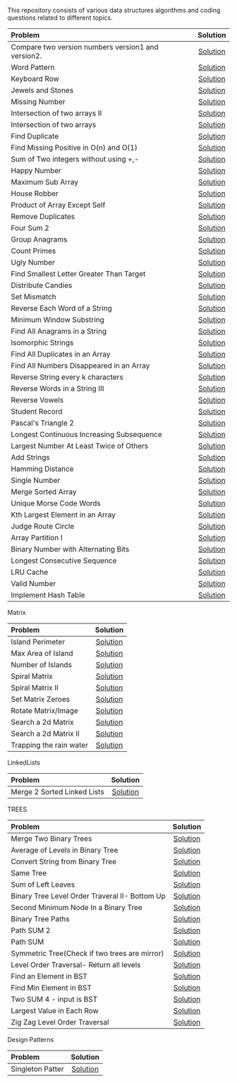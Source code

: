  This repository consists of various data structures algorithms and coding questions related to different topics.


| Problem | Solution |
| :------------ | :----------: |
| Compare two version numbers version1 and version2.|[Solution](MixedQuestions/CompareVersionNumber.java)|
| Word Pattern                                      |[Solution](MixedQuestions/WordPattern.java)|
| Keyboard Row                                      |[Solution](MixedQuestions/KeyboardRow.java)|
| Jewels and Stones                                 |[Solution](MixedQuestions/JewelsandStones.java)|
| Missing Number                                    |[Solution](MixedQuestions/MissingNumber.java)|
| Intersection of two arrays II                     |[Solution](MixedQuestions/IntersectionofTwoArrays2.java)|
| Intersection of two arrays                        |[Solution](MixedQuestions/IntersectionofTwoArrays.java)|
| Find Duplicate                                    |[Solution](MixedQuestions/FindDuplicate.java)|
| Find Missing Positive in O(n)  and O(1)           |[Solution](MixedQuestions/FirstMissingPositive.java)|
| Sum of Two integers without using +,-             |[Solution](MixedQuestions/SumofTwoIntgers.java)|
| Happy Number                                      |[Solution](MixedQuestions/HappyNumber.java)|
| Maximum Sub Array                                 |[Solution](MixedQuestions/MaximumSubarray.java)|
| House Robber                                      |[Solution](MixedQuestions/HouseRobber.java)|
| Product of Array Except Self                      |[Solution](MixedQuestions/ProductofArrayExceptSelf.java)|
| Remove Duplicates                                 |[Solution](MixedQuestions/RemoveDuplicates.java)|
| Four Sum 2                                        |[Solution](MixedQuestions/FourSum2.java)|
| Group Anagrams                                    |[Solution](MixedQuestions/GroupAnagrams.java)|
| Count Primes                                      |[Solution](MixedQuestions/CountPrimes.java)|
| Ugly Number                                       |[Solution](MixedQuestions/UglyNumber.java)|
| Find Smallest Letter Greater Than Target          |[Solution](MixedQuestions/SmallestLetter.java)|
| Distribute Candies                                |[Solution](MixedQuestions/DistributeCandies.java)|
| Set Mismatch                                      |[Solution](MixedQuestions/SetMismatch.java)|
| Reverse Each Word of a String                     |[Solution](MixedQuestions/ReverseEachWord.java)|
| Minimum Window Substring                          |[Solution](MixedQuestions/MinimumWindowSubstring.java)|
| Find All Anagrams in a String                     |[Solution](MixedQuestions/FindAllAnagrams.java)|
| Isomorphic Strings  <Optimize>                    |[Solution](MixedQuestions/IsomorphicStrings.java)|
| Find All Duplicates in an Array                   |[Solution](MixedQuestions/FindAllDuplicatesinanArray.java)|
| Find All Numbers Disappeared in an Array          |[Solution](MixedQuestions/FindAllDisappearedinArray.java)|
| Reverse String every k characters                 |[Solution](MixedQuestions/ReverseString2.java)|
| Reverse Words in a String III                     |[Solution](MixedQuestions/ReverseWordsinaStringIII.java)|
| Reverse Vowels                                    |[Solution](MixedQuestions/ReverseVowels.java)|
| Student Record                                    |[Solution](MixedQuestions/StudentRecord.java)|
| Pascal's Triangle 2                               |[Solution](MixedQuestions/PascalTriangle2.java)|
| Longest Continuous Increasing Subsequence         |[Solution](MixedQuestions/LongestContinuousIncreasingSubsequence.java)|
| Largest Number At Least Twice of Others           |[Solution](MixedQuestions/LargestNumberAtLeastTwiceofOthers.java)|
| Add Strings                                       |[Solution](MixedQuestions/AddStrings.java)|
| Hamming Distance                                  |[Solution](MixedQuestions/HammingDistance.java)|
| Single Number                                     |[Solution](MixedQuestions/SingleNumber.java)|
| Merge Sorted Array                                |[Solution](MixedQuestions/MergeSortedArray.java)|
| Unique Morse Code Words                           |[Solution](MixedQuestions/UniqueMorseCodeWords.java)|
| Kth Largest Element in an Array                   |[Solution](MixedQuestions/KthLargestElementinanArray.java)|
| Judge Route Circle                                |[Solution](MixedQuestions/JudgeRouteCircle.java)|
| Array Partition I                                 |[Solution](MixedQuestions/ArrayPartitionI.java)|
| Binary Number with Alternating Bits               |[Solution](MixedQuestions/BinaryNumberwithAlternatingBits.java)|
| Longest Consecutive Sequence                      |[Solution](MixedQuestions/LongestConsecutiveSequence.java)|
| LRU Cache                                         |[Solution](MixedQuestions/LRUCache.java)|
| Valid Number                                      |[Solution](MixedQuestions/ValidNumber.java)|
| Implement Hash Table                              |[Solution](MixedQuestions/HashTable.java)|

 Matrix
 
 | Problem | Solution |
 | :------------- | :----------: |
 | Island Perimeter                                 |[Solution](MixedQuestions/IslandPerimeter.java)|
 | Max Area of Island                               |[Solution](MixedQuestions/MaxAreaofIsland.java)|
 | Number of Islands                                |[Solution](MixedQuestions/NumberofIslands.java)|
 | Spiral Matrix                                    |[Solution](MixedQuestions/SpiralMatrix.java)|
 | Spiral Matrix II                                 |[Solution](MixedQuestions/SpiralMatrixII.java)|
 | Set Matrix Zeroes                                |[Solution](MixedQuestions/SetMatrixZeroes.java)|
 | Rotate Matrix/Image                              |[Solution](MixedQuestions/RotateaMatrix.java)|
 | Search a 2d Matrix                               |[Solution](MixedQuestions/Searcha2dMatrix.java)|
 | Search a 2d Matrix  II                           |[Solution](MixedQuestions/Searcha2dMatrix2.java)|
 | Trapping the rain water                          |[Solution](MixedQuestions/Trappingtherainwater.java)|

 LinkedLists
 
 | Problem | Solution |
 | :------------- | :----------: |
 | Merge 2 Sorted Linked Lists                                 |[Solution](LinkedList/Merge2SortedLinkedLists.java)|
 

 TREES
 
 | Problem | Solution |
 | :------------- | :----------: |
 | Merge Two Binary Trees                                 |[Solution](Trees/MergeTwoBinaryTrees.java)|
 | Average of Levels in Binary Tree                       |[Solution](Trees/AverageofLevelsInBinaryTree.java)|
 | Convert String from Binary Tree                        |[Solution](Trees/StringfromBinaryTree.java)|
 | Same Tree                                              |[Solution](Trees/SameTree.java)|
 | Sum of Left Leaves                                     |[Solution](Trees/SumofLeftLeaves.java)|
 | Binary Tree Level Order Traveral II- Bottom Up         |[Solution](Trees/LeverOrderTraversal2.java)|
 | Second Minimum Node In a Binary Tree                   |[Solution](Trees/SecMinNodeinBT.java)|
 | Binary Tree  Paths                                     |[Solution](Trees/BinaryTreePaths.java)|
 | Path SUM 2                                             |[Solution](Trees/PathSum2.java)|
 | Path SUM                                               |[Solution](Trees/PathSum.java)|
 | Symmetric Tree(Check if two trees are mirror)          |[Solution](Trees/SymmetricTree.java)|   
 | Level Order Traversal- Return all levels               |[Solution](Trees/LeetCodeLevelOrderTraversal.java)|
 | Find an Element in BST                                 |[Solution](Trees/BSTSearch.java)|
 | Find Min Element in BST                                |[Solution](Trees/MinElementinBST.java)|
 | Two SUM 4 - input is BST                               |[Solution](Trees/TwoSumBST.java)|
 | Largest Value in Each Row                              |[Solution](Trees/LargestValueinEachRow.java)|
 | Zig Zag Level Order Traversal                          |[Solution](Trees/ZigZagLevelOrderTraversal.java)|

 
  Design Patterns
  
  | Problem | Solution |
  | :------------- | :----------: |
  | Singleton Patter                                      |[Solution](DesignPattern/Singleton.java)|
 
    
 